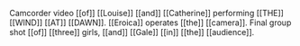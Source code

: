 Camcorder video [[of]] [[Louise]] [[and]] [[Catherine]] performing [[THE]] [[WIND]] [[AT]] [[DAWN]]. [[Eroica]] operates [[the]] [[camera]]. Final group shot [[of]] [[three]] girls, [[and]] [[Gale]] [[in]] [[the]] [[audience]].